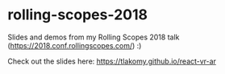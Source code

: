 # rolling-scopes-2018

Slides and demos from my Rolling Scopes 2018 talk (https://2018.conf.rollingscopes.com/) :)

Check out the slides here: https://tlakomy.github.io/react-vr-ar
